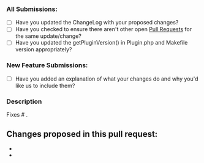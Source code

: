 ### All Submissions:

* [ ] Have you updated the ChangeLog with your proposed changes?
* [ ] Have you checked to ensure there aren't other open [Pull Requests](../../pulls) for the same update/change?
* [ ] Have you updated the getPluginVersion() in Plugin.php and Makefile version appropriately?

### New Feature Submissions:
* [ ] Have you added an explanation of what your changes do and why you'd like us to include them?

### Description

Fixes # .

Changes proposed in this pull request:
-
-
-

